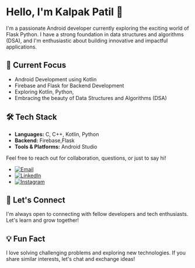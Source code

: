 # Hello, I'm Kalpak Patil 👋


I'm a passionate Android developer currently exploring the exciting world of Flask Python. I have a strong foundation in data structures and algorithms (DSA), and I'm enthusiastic about building innovative and impactful applications.

## 🚀 Current Focus

- Android Development using Kotlin
- Firebase and Flask for Backend Development
- Exploring Kotlin, Python,
- Embracing the beauty of Data Structures and Algorithms (DSA)

## 🛠️ Tech Stack

- **Languages:** C, C++, Kotlin, Python  
- **Backend:** Firebase,Flask
- **Tools & Platforms:** Android Studio



Feel free to reach out for collaboration, questions, or just to say hi!

- [![Email](https://img.shields.io/badge/Email-Send%20a%20Message-informational)](mailto:kalpakpatil131@gmail.com)
- [![LinkedIn](https://img.shields.io/badge/LinkedIn-Connect-blue?logo=linkedin&logoColor=white)](https://www.linkedin.com/in/kalpakpatil/)
- [![Instagram](https://img.shields.io/badge/Instagram-Follow-ff69b4?logo=instagram&logoColor=white)](https://www.instagram.com/patil_.kalpak)

## 🤝 Let's Connect

I'm always open to connecting with fellow developers and tech enthusiasts. Let's learn and grow together!

## 💡 Fun Fact

I love solving challenging problems and exploring new technologies. If you share similar interests, let's chat and exchange ideas!

